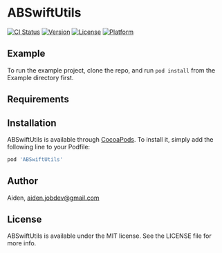 # ABSwiftUtils

[![CI Status](https://img.shields.io/travis/jobdev-aiden/ABSwiftUtils.svg?style=flat)](https://travis-ci.org/github/jobdev-aiden/abswiftutils)
[![Version](https://img.shields.io/cocoapods/v/ABSwiftUtils.svg?style=flat)](https://cocoapods.org/pods/ABSwiftUtils)
[![License](https://img.shields.io/cocoapods/l/ABSwiftUtils.svg?style=flat)](https://cocoapods.org/pods/ABSwiftUtils)
[![Platform](https://img.shields.io/cocoapods/p/ABSwiftUtils.svg?style=flat)](https://cocoapods.org/pods/ABSwiftUtils)

## Example

To run the example project, clone the repo, and run `pod install` from the Example directory first.

## Requirements

## Installation

ABSwiftUtils is available through [CocoaPods](https://cocoapods.org). To install it, simply add the following line to your Podfile:

```ruby
pod 'ABSwiftUtils'
```

## Author

Aiden, aiden.jobdev@gmail.com

## License

ABSwiftUtils is available under the MIT license. See the LICENSE file for more info.
